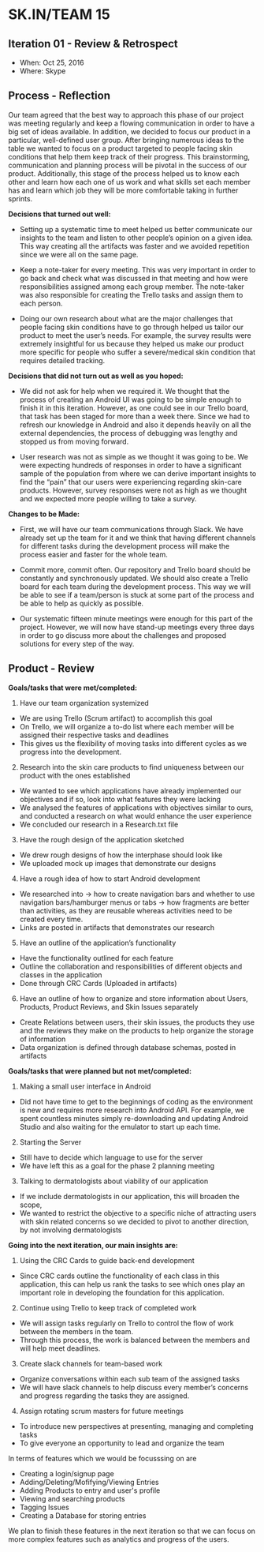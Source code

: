 # SK.IN/TEAM 15

## Iteration 01 - Review & Retrospect

 * When: Oct 25, 2016
 * Where: Skype

## Process - Reflection


Our team agreed that the best way to approach this phase of our project was meeting regularly and keep a flowing communication in order to have a big set of ideas available. In addition, we decided to focus our product in a particular, well-defined user group. After bringing numerous ideas to the table we wanted to focus on a product targeted to people facing skin conditions that help them keep track of their progress. This brainstorming, communication and planning process will be pivotal in the success of our product. Additionally, this stage of the process helped us to know each other and learn how each one of us work and what skills set each member has and learn which job they will be more comfortable taking in further sprints.

**Decisions that turned out well:**


- Setting up a systematic time to meet helped us better communicate our insights to the team and listen to other people’s opinion on a given idea. This way creating all the artifacts was faster and we avoided repetition since we were all on the same page.


- Keep a note-taker for every meeting. This was very important in order to go back and check what was discussed in that meeting and how were responsibilities assigned among each group member. The note-taker was also responsible for creating the Trello tasks and assign them to each person.


- Doing our own research about what are the major challenges that people facing skin conditions have to go through helped us tailor our product to meet the user’s needs. For example, the survey results were extremely insightful for us because they helped us make our product more specific for people who suffer a severe/medical skin condition that requires detailed tracking.


**Decisions that did not turn out as well as you hoped:**


- We did not ask for help when we required it. We thought that the process of creating an Android UI was going to be simple enough to finish it in this iteration. However, as one could see in our Trello board, that task has been staged for more than a week there. Since we had to refresh our knowledge in Android and also it depends heavily on all the external dependencies, the process of debugging was lengthy and stopped us from moving forward.


- User research was not as simple as we thought it was going to be. We were expecting hundreds of responses in order to have a significant sample of the population from where we can derive important insights to find the “pain” that our users were experiencing regarding skin-care products. However, survey responses were not as high as we thought and we expected more people willing to take a survey. 


**Changes to be Made:**


- First, we will have our team communications through Slack. We have already set up the team for it and we think that having different channels for different tasks during the development process will make the process easier and faster for the whole team.


- Commit more, commit often. Our repository and Trello board should be constantly and synchronously updated. We should also create a Trello board for each team during the development process. This way we will be able to see if a team/person is stuck at some part of the process and be able to help as quickly as possible. 


- Our systematic fifteen minute meetings were enough for this part of the project. However, we will now have stand-up meetings every three days in order to go discuss more about the challenges and proposed solutions for every step of the way.



## Product - Review

**Goals/tasks that were met/completed:**

1) Have our team organization systemized
 - We are using Trello (Scrum artifact) to accomplish this goal
 - On Trello, we will organize a to-do list where each member will be assigned their respective tasks and deadlines 
 - This gives us the flexibility of moving tasks into different cycles as we progress into the development.

2) Research into the skin care products to find uniqueness between our product with the ones established
  - We wanted to see which applications have already implemented our objectives and if so, look into what features they were lacking
  - We analysed the features of applications with objectives similar to ours, and conducted a research on what would enhance the user experience
  - We concluded our research in a Research.txt file

3) Have the rough design of the application sketched
  - We drew rough designs of how the interphase should look like
  - We uploaded mock up images that demonstrate our designs

4) Have a rough idea of how to start Android development
  - We researched into
      -> how to create navigation bars and whether to use navigation bars/hamburger menus or tabs 
      -> how fragments are better than activities, as they are reusable whereas activities need to be created every time. 
  - Links are posted in artifacts that demonstrates our research

5) Have an outline of the application’s functionality
  - Have the functionality outlined for each feature
  - Outline the collaboration and responsibilities of different objects and classes in the application
  - Done through CRC Cards (Uploaded in artifacts)

6) Have an outline of how to organize and store information about Users, Products, Product Reviews, and Skin Issues separately
  - Create Relations between users, their skin issues, the products they use and the reviews they make on the products to help organize the storage of information
  - Data organization is defined through database schemas, posted in artifacts 


**Goals/tasks that were planned but not met/completed:**

 1. Making a small user interface in Android 
   - Did not have time to get to the beginnings of coding as the environment is new and requires more research into Android API. For example, we spent countless minutes simply re-downloading and updating Android Studio and also waiting for the emulator to start up each time.  
 2.	Starting the Server
   - Still have to decide which language to use for the server 
   - We have left this as a goal for the phase 2 planning meeting
 3. Talking to dermatologists about viability of our application
   - If we include dermatologists in our application, this will broaden the scope, 
   - We wanted to restrict the objective to a specific niche of attracting users with skin related concerns so we decided to pivot to another direction, by not involving dermatologists


**Going into the next iteration, our main insights are:**

1) Using the CRC Cards to guide back-end development
  - Since CRC cards outline the functionality of each class in this application, this can help us rank the tasks to see which ones play an important role in developing the foundation for this application.

2) Continue using Trello to keep track of completed work 
  - We will assign tasks regularly on Trello to control the flow of work between the members in the team. 
  - Through this process, the work is balanced between the members and will help meet deadlines.
  
3) Create slack channels for team-based work
 - Organize conversations within each sub team of the assigned tasks
 - We will have slack channels to help discuss every member’s concerns and progress regarding the tasks they are assigned. 

4) Assign rotating scrum masters for future meetings
 - To introduce new perspectives at presenting, managing and completing tasks
 - To give everyone an opportunity to lead and organize the team 
 
 In terms of features which we would be focusssing on are
  - Creating a login/signup page
  - Adding/Deleting/Mofifying/Viewing Entries
  - Adding Products to entry and user's profile
  - Viewing and searching products
  - Tagging Issues
  - Creating a Database for storing entries
  
  We plan to finish these features in the next iteration so that we can focus on more complex features such as analytics and progress of
  the users.

